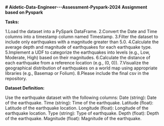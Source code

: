 **# Aidetic-Data-Engineer---Assessment-Pyspark-2024**
**Assignment based on Pyspark**

**Tasks:**

  1.Load the dataset into a PySpark DataFrame.
  2.Convert the Date and Time columns into a timestamp column named Timestamp.
  3.Filter the dataset to include only earthquakes with a magnitude greater than 5.0. 
  4.Calculate the average depth and magnitude of earthquakes for each earthquake type.
  5.Implement a UDF to categorize the earthquakes into levels (e.g., Low, Moderate, High) based on their magnitudes.
  6.Calculate the distance of each earthquake from a reference location (e.g., (0, 0)).
  7.Visualize the geographical distribution of earthquakes on a world map using appropriate libraries (e.g., Basemap or Folium).
  8.Please include the final csv in the repository.

**Dataset Definition:**

Use the earthquake dataset with the following columns:
  Date (string): Date of the earthquake.
  Time (string): Time of the earthquake.
  Latitude (float): Latitude of the earthquake location.
  Longitude (float): Longitude of the earthquake location.
  Type (string): Type of earthquake.
  Depth (float): Depth of the earthquake.
  Magnitude (float): Magnitude of the earthquake.
